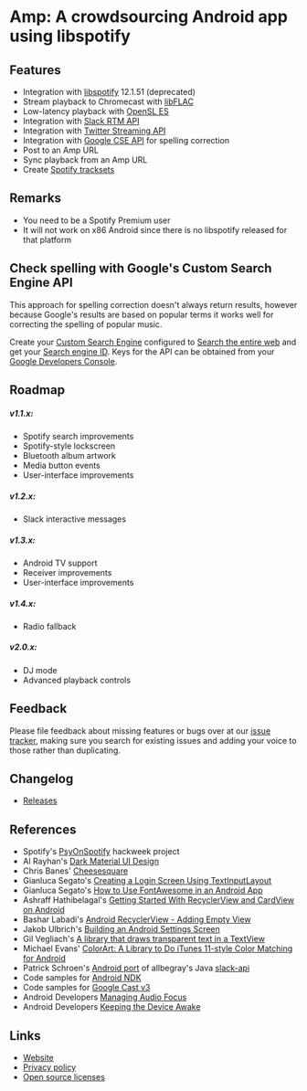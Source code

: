 # Amp: A crowdsourcing Android app using libspotify

## Features

* Integration with [libspotify](https://developer.spotify.com/technologies/libspotify/) 12.1.51 (deprecated)
* Stream playback to Chromecast with [libFLAC](https://xiph.org/flac/api/)
* Low-latency playback with [OpenSL ES](https://developer.android.com/ndk/guides/audio/opensl-for-android.html)
* Integration with [Slack RTM API](https://api.slack.com/rtm)
* Integration with [Twitter Streaming API](https://dev.twitter.com/streaming/overview)
* Integration with [Google CSE API](https://developers.google.com/custom-search/json-api/v1/overview) for spelling correction
* Post to an Amp URL
* Sync playback from an Amp URL
* Create [Spotify tracksets](https://developer.spotify.com/technologies/widgets/spotify-play-button/)

## Remarks

* You need to be a Spotify Premium user
* It will not work on x86 Android since there is no libspotify released for that platform

## Check spelling with Google's Custom Search Engine API

This approach for spelling correction doesn't always return results, however because Google's results are based on popular terms it works well for correcting the spelling of popular music.

Create your [Custom Search Engine](https://www.google.com/cse/) configured to [Search the entire web](https://support.google.com/customsearch/answer/2631040?hl=en) and get your [Search engine ID](https://support.google.com/customsearch/answer/2649143?hl=en). Keys for the API can be obtained from your [Google Developers Console](https://console.developers.google.com/).

## Roadmap

##### v1.1.x:

* Spotify search improvements
* Spotify-style lockscreen
* Bluetooth album artwork
* Media button events
* User-interface improvements

##### v1.2.x:

* Slack interactive messages

##### v1.3.x:

* Android TV support
* Receiver improvements
* User-interface improvements

##### v1.4.x:

* Radio fallback

##### v2.0.x:

* DJ mode
* Advanced playback controls

## Feedback

Please file feedback about missing features or bugs over at our [issue tracker](https://github.com/ufotechnologies/amp-android/issues), making sure you search for existing issues and adding your voice to those rather than duplicating.

## Changelog

* [Releases](https://github.com/ufotechnologies/amp-android/releases)

## References

* Spotify's [PsyOnSpotify](https://github.com/spotify/psyonspotify) hackweek project
* Al Rayhan's [Dark Material UI Design](https://dribbble.com/shots/2355418-Dark-Material-UI-Design)
* Chris Banes' [Cheesesquare](https://github.com/chrisbanes/cheesesquare)
* Gianluca Segato's [Creating a Login Screen Using TextInputLayout](https://code.tutsplus.com/tutorials/creating-a-login-screen-using-textinputlayout--cms-24168)
* Gianluca Segato's [How to Use FontAwesome in an Android App](https://code.tutsplus.com/tutorials/how-to-use-fontawesome-in-an-android-app--cms-24167)
* Ashraff Hathibelagal's [Getting Started With RecyclerView and CardView on Android](https://code.tutsplus.com/tutorials/getting-started-with-recyclerview-and-cardview-on-android--cms-23465)
* Bashar Labadi's [Android RecyclerView - Adding Empty View](http://blabadi.blogspot.ca/2014/12/android-recyclerview-adding-empty-view.html)
* Jakob Ulbrich's [Building an Android Settings Screen](https://medium.com/@JakobUlbrich/building-a-settings-screen-for-android-part-1-5959aa49337c)
* Gil Vegliach's [A library that draws transparent text in a TextView](http://gilvegliach.it/?id=3)
* Michael Evans' [ColorArt: A Library to Do iTunes 11-style Color Matching for Android](http://michaelevans.org/blog/2013/12/12/colorart-a-library-to-do-itunes-11-style-color-matching-for-android/)
* Patrick Schroen's [Android port](https://github.com/pschroen/slack-api-android) of allbegray's Java [slack-api](https://github.com/allbegray/slack-api)
* Code samples for [Android NDK](https://github.com/googlesamples/android-ndk)
* Code samples for [Google Cast v3](https://github.com/googlecast)
* Android Developers [Managing Audio Focus](https://developer.android.com/training/managing-audio/audio-focus.html)
* Android Developers [Keeping the Device Awake](https://developer.android.com/training/scheduling/wakelock.html)

## Links

* [Website](https://ufo.ai/amp/)
* [Privacy policy](https://ufo.ai/amp/privacy/)
* [Open source licenses](https://ufo.ai/amp/licenses/)

